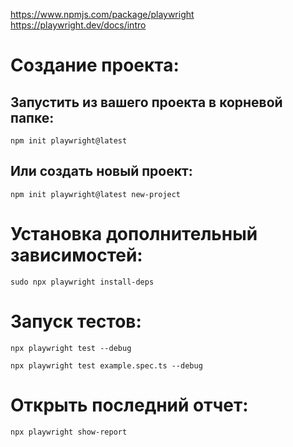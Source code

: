 https://www.npmjs.com/package/playwright
https://playwright.dev/docs/intro

# Создание проекта:
## Запустить из вашего проекта в корневой папке:
`npm init playwright@latest`
## Или создать новый проект:
`npm init playwright@latest new-project`

# Установка дополнительный зависимостей:
`sudo npx playwright install-deps`

# Запуск тестов:
`npx playwright test --debug`

`npx playwright test example.spec.ts --debug`
# Открыть последний отчет:
`npx playwright show-report`
